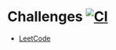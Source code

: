 # Challenges [![CI](https://github.com/andooown/challenges/actions/workflows/ci.yml/badge.svg)](https://github.com/andooown/challenges/actions/workflows/ci.yml)

- [LeetCode](leetcode)
